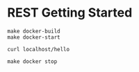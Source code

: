 # REST Getting Started


	make docker-build
	make docker-start

	curl localhost/hello

	make docker stop
